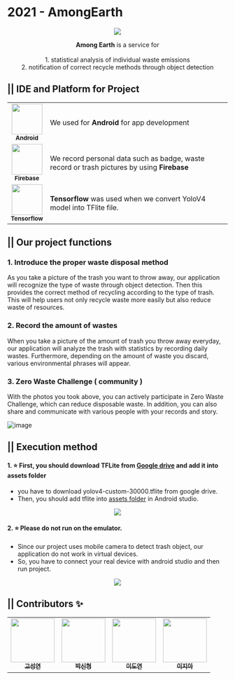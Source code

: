 # 2021 - AmongEarth
 <p align="center"><img src="https://user-images.githubusercontent.com/60208434/111939670-3e8b8280-8b10-11eb-9881-9c8e859710d2.png"></p>
 <p align="center"><b>Among Earth</b> is a service for <br/>
 <br/>
1. statistical analysis of individual waste emissions<br/>
2. notification of correct recycle methods through object detection

## || IDE and Platform for Project
<table>
  <tr>
    <td align="center"><img src="https://1.bp.blogspot.com/-LgTa-xDiknI/X4EflN56boI/AAAAAAAAPuk/24YyKnqiGkwRS9-_9suPKkfsAwO4wHYEgCLcBGAsYHQ/s0/image9.png" width="70px;" height="70" alt=""/><br /><sub><b>Android</b></sub></td>
    <td>We used for <b>Android</b> for app development </td>
 </tr>
 <tr>
    <td align="center"><img src="https://www.gstatic.com/devrel-devsite/prod/v3069b08f6c9d146fa6a9c7f184b2836998ab5f12cefec1342a7bf6dca024aa94/firebase/images/touchicon-180.png" width="70px;" height="70" alt=""/><br /><sub><b>Firebase</b></sub></td>
    <td>We record personal data such as badge, waste record or trash pictures by using <b>Firebase<b/></td>
 </tr>
 <tr>
     <td align="center"><img src="https://upload.wikimedia.org/wikipedia/commons/thumb/2/2d/Tensorflow_logo.svg/718px-Tensorflow_logo.svg.png" width="70px;" height="70" alt=""/><br /><sub><b>Tensorflow</b></sub></td>
  <td><b>Tensorflow</b> was used when we convert YoloV4 model into TFlite file.</td>
 </tr>
</table>

## || Our project functions
### 1. Introduce the proper waste disposal method
As you take a picture of the trash you want to throw away, our application will recognize the type of waste through object detection. Then this provides the correct method of recycling according to the type of trash. This will help users not only recycle waste more easily but also reduce waste of resources.
### 2. Record the amount of wastes
When you take a picture of the amount of trash you throw away everyday, our application will analyze the trash with statistics by recording daily wastes. Furthermore, depending on the amount of waste you discard, various environmental phrases will appear.
### 3. Zero Waste Challenge ( community )
With the photos you took above, you can actively participate in Zero Waste Challenge, which can reduce disposable waste. In addition, you can also share and communicate with various people with your records and story.
<br>

![image](https://user-images.githubusercontent.com/60208434/111959516-e82f3b80-8b31-11eb-87e2-cc77320fd29b.png)


## || Execution method
#### 1. ⭐ First, you should download TFLite from [Google drive](https://drive.google.com/drive/folders/1Hf4Ck5b45GCxzqQ8n4ru-g0bTl4--c4J?usp=sharing) and add it into assets folder
- you have to download yolov4-custom-30000.tflite from google drive.
- Then, you should add tflite into [assets folder](https://github.com/dsc-sookmyung/2021-AmongEarth/tree/main/AmongEarth/app/src/main/assets) in Android studio.
<p align="center"><img src="https://user-images.githubusercontent.com/60208434/111954437-7227d600-8b2b-11eb-9ea7-5e5dc9b41530.png"></p>

#### 2. ⭐ Please do not run on the emulator.
- Since our project uses mobile camera to detect trash object, our application do not work in virtual devices.
- So, you have to connect your real device with android studio and then run project.
<p align="center"><img src="https://user-images.githubusercontent.com/60208434/111956137-c338c980-8b2d-11eb-8c51-9139f92455a1.png"></p>

## || Contributors ✨
<table>
  <tr>
    <td align="center"><a href="https://github.com/kohseongyeon"><img src="https://user-images.githubusercontent.com/39791467/107068644-3a3b2c80-6824-11eb-9f74-60b31184e714.png" width="100px;" alt=""/><br /><sub><b>고성연</b></sub></a></td>
    <td align="center"><a href="https://github.com/shpark0308"><img src="https://user-images.githubusercontent.com/39791467/107068286-c39e2f00-6823-11eb-9a7b-51a802b6036d.png" width="100px;" alt=""/><br /><sub><b>박신형</b></sub></a></td>
    <td align="center"><a href="https://github.com/omocomo"><img src="https://user-images.githubusercontent.com/39791467/107068723-50e18380-6824-11eb-8ae8-f986065bb011.png" width="100px;" alt=""/><br /><sub><b>이도연</b></sub></a></td>
    <td align="center"><a href="https://github.com/JIAH-LEA"><img src="https://user-images.githubusercontent.com/39791467/107068845-72426f80-6824-11eb-8e05-ae394346dcf3.png" width="100px;" alt=""/><br /><sub><b>이지아</b></sub></a></td>
  </tr>
</table>
